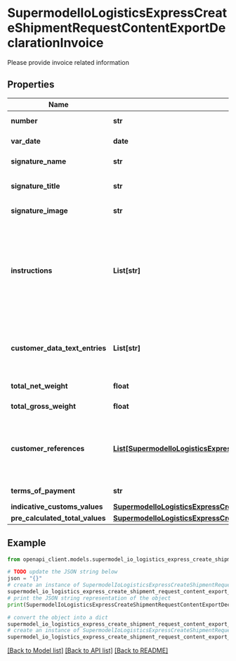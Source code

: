 # SupermodelIoLogisticsExpressCreateShipmentRequestContentExportDeclarationInvoice

Please provide invoice related information

## Properties

Name | Type | Description | Notes
------------ | ------------- | ------------- | -------------
**number** | **str** | Please enter commercial invoice number | 
**var_date** | **date** | Please enter commercial invoice date | 
**signature_name** | **str** | Please enter who has signed the invoce | [optional] 
**signature_title** | **str** | Please provide title of person who has signed the invoice | [optional] 
**signature_image** | **str** | Please provide the signature image | [optional] 
**instructions** | **List[str]** | Shipment instructions for customs invoice printing purposes. Printed only when using Customs Invoice template COMMERCIAL_INVOICE_04. If using Customs Invoice template    COMMERCIAL_INVOICE_04, recommended max length is 120 characters. | [optional] 
**customer_data_text_entries** | **List[str]** | Customer data text to be printed in&lt;BR&gt;                  customs invoice.&lt;BR&gt;                  Printed only when using Customs&lt;BR&gt;                  Invoice template&lt;BR&gt;                  COMMERCIAL_INVOICE_04. | [optional] 
**total_net_weight** | **float** | Please provide the total net weight | [optional] 
**total_gross_weight** | **float** | Please provide the total gross weight | [optional] 
**customer_references** | [**List[SupermodelIoLogisticsExpressCreateShipmentRequestContentExportDeclarationInvoiceCustomerReferencesInner]**](SupermodelIoLogisticsExpressCreateShipmentRequestContentExportDeclarationInvoiceCustomerReferencesInner.md) | Please provide the customer references at invoice level. It is recommended to provide less than 20 customer references of &#39;MRN&#39; type code. | [optional] 
**terms_of_payment** | **str** | Please provide the terms of payment | [optional] 
**indicative_customs_values** | [**SupermodelIoLogisticsExpressCreateShipmentRequestContentExportDeclarationInvoiceIndicativeCustomsValues**](SupermodelIoLogisticsExpressCreateShipmentRequestContentExportDeclarationInvoiceIndicativeCustomsValues.md) |  | [optional] 
**pre_calculated_total_values** | [**SupermodelIoLogisticsExpressCreateShipmentRequestContentExportDeclarationInvoicePreCalculatedTotalValues**](SupermodelIoLogisticsExpressCreateShipmentRequestContentExportDeclarationInvoicePreCalculatedTotalValues.md) |  | [optional] 

## Example

```python
from openapi_client.models.supermodel_io_logistics_express_create_shipment_request_content_export_declaration_invoice import SupermodelIoLogisticsExpressCreateShipmentRequestContentExportDeclarationInvoice

# TODO update the JSON string below
json = "{}"
# create an instance of SupermodelIoLogisticsExpressCreateShipmentRequestContentExportDeclarationInvoice from a JSON string
supermodel_io_logistics_express_create_shipment_request_content_export_declaration_invoice_instance = SupermodelIoLogisticsExpressCreateShipmentRequestContentExportDeclarationInvoice.from_json(json)
# print the JSON string representation of the object
print(SupermodelIoLogisticsExpressCreateShipmentRequestContentExportDeclarationInvoice.to_json())

# convert the object into a dict
supermodel_io_logistics_express_create_shipment_request_content_export_declaration_invoice_dict = supermodel_io_logistics_express_create_shipment_request_content_export_declaration_invoice_instance.to_dict()
# create an instance of SupermodelIoLogisticsExpressCreateShipmentRequestContentExportDeclarationInvoice from a dict
supermodel_io_logistics_express_create_shipment_request_content_export_declaration_invoice_from_dict = SupermodelIoLogisticsExpressCreateShipmentRequestContentExportDeclarationInvoice.from_dict(supermodel_io_logistics_express_create_shipment_request_content_export_declaration_invoice_dict)
```
[[Back to Model list]](../README.md#documentation-for-models) [[Back to API list]](../README.md#documentation-for-api-endpoints) [[Back to README]](../README.md)


